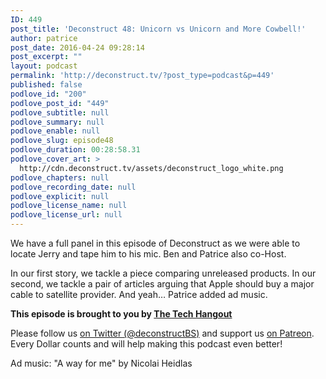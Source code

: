```yaml
---
ID: 449
post_title: 'Deconstruct 48: Unicorn vs Unicorn and More Cowbell!'
author: patrice
post_date: 2016-04-24 09:28:14
post_excerpt: ""
layout: podcast
permalink: 'http://deconstruct.tv/?post_type=podcast&p=449'
published: false
podlove_id: "200"
podlove_post_id: "449"
podlove_subtitle: null
podlove_summary: null
podlove_enable: null
podlove_slug: episode48
podlove_duration: 00:28:58.31
podlove_cover_art: >
  http://cdn.deconstruct.tv/assets/deconstruct_logo_white.png
podlove_chapters: null
podlove_recording_date: null
podlove_explicit: null
podlove_license_name: null
podlove_license_url: null
---
```

<p>We have a full panel in this episode of Deconstruct as we were able to locate Jerry and tape him to his mic.  Ben and Patrice also co-Host. </p>
<p>In our first story, we tackle a piece comparing unreleased products.  In our second, we tackle a pair of articles arguing that Apple should buy a major cable to satellite provider.  And yeah… Patrice added ad music.</p>
<p><strong>This episode is brought to you by <a href="http://thetechhangout.com">The Tech Hangout</a></strong>
</p>
<p>
Please follow us <a href="http://twitter.com/deconstructBS">on Twitter (@deconstructBS)</a> and support us <a href="http://patreon.com/deconstruct">on Patreon</a>. Every Dollar counts and will help making this podcast even better!
</p>
<p>Ad music: "A way for me" by Nicolai Heidlas</p>